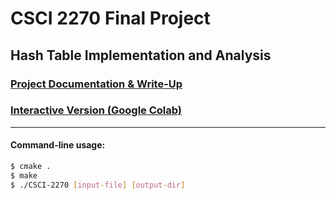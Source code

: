# CSCI 2270 Final Project

## Hash Table Implementation and Analysis

### [Project Documentation & Write-Up](https://github.com/rvanasa/csci-2270-final-project/blob/master/notebook.ipynb)

### [Interactive Version (Google Colab)](https://colab.research.google.com/github/rvanasa/csci-2270-final-project/blob/master/notebook.ipynb)

---

#### Command-line usage:

```sh
$ cmake .
$ make
$ ./CSCI-2270 [input-file] [output-dir]
```
